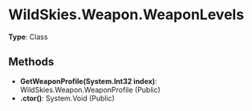﻿# WildSkies.Weapon.WeaponLevels

**Type**: Class

## Methods

- **GetWeaponProfile(System.Int32 index)**: WildSkies.Weapon.WeaponProfile (Public)
- **.ctor()**: System.Void (Public)

